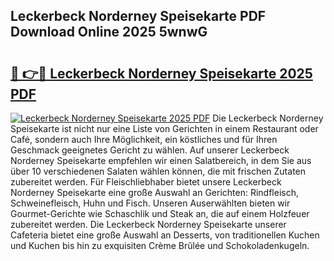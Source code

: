 ## Leckerbeck Norderney Speisekarte PDF Download Online 2025 5wnwG

# <h2><a href="http://gc70zpp.nevu.top/?p=Leckerbeck+Norderney+Speisekarte">🔗 👉🔴 Leckerbeck Norderney Speisekarte 2025 PDF</a></h2>

[![Leckerbeck Norderney Speisekarte 2025 PDF](https://i.imgur.com/dBaPXMq.png)](http://gc70zpp.nevu.top/?p=Leckerbeck+Norderney+Speisekarte)
Die Leckerbeck Norderney Speisekarte ist nicht nur eine Liste von Gerichten in einem Restaurant oder Café, sondern auch Ihre Möglichkeit, ein köstliches und für Ihren Geschmack geeignetes Gericht zu wählen. Auf unserer Leckerbeck Norderney Speisekarte empfehlen wir einen Salatbereich, in dem Sie aus über 10 verschiedenen Salaten wählen können, die mit frischen Zutaten zubereitet werden. Für Fleischliebhaber bietet unsere Leckerbeck Norderney Speisekarte eine große Auswahl an Gerichten: Rindfleisch, Schweinefleisch, Huhn und Fisch. Unseren Auserwählten bieten wir Gourmet-Gerichte wie Schaschlik und Steak an, die auf einem Holzfeuer zubereitet werden. Die Leckerbeck Norderney Speisekarte unserer Cafeteria bietet eine große Auswahl an Desserts, von traditionellen Kuchen und Kuchen bis hin zu exquisiten Crème Brûlée und Schokoladenkugeln.
